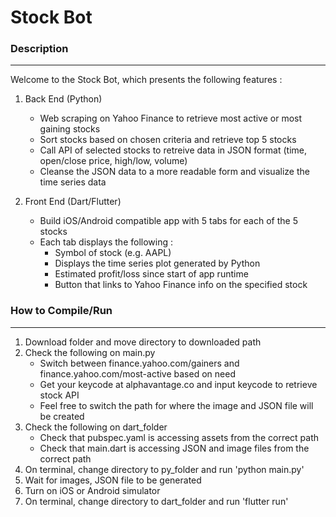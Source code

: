 # Stock Bot

### Description
-----
Welcome to the Stock Bot, which presents the following features : 

1) Back End (Python)

    * Web scraping on Yahoo Finance to retrieve most active or most gaining stocks 
    * Sort stocks based on chosen criteria and retrieve top 5 stocks
    * Call API of selected stocks to retreive data in JSON format (time, open/close price, high/low, volume)
    * Cleanse the JSON data to a more readable form and visualize the time series data 

  
2) Front End (Dart/Flutter)

    * Build iOS/Android compatible app with 5 tabs for each of the 5 stocks
    * Each tab displays the following :
  	   * Symbol of stock (e.g. AAPL)
  	   * Displays the time series plot generated by Python
  	   * Estimated profit/loss since start of app runtime 
  	   * Button that links to Yahoo Finance info on the specified stock 

### How to Compile/Run
-----
   1) Download folder and move directory to downloaded path 
   2) Check the following on main.py 
      * Switch between finance.yahoo.com/gainers and finance.yahoo.com/most-active based on need
      * Get your keycode at alphavantage.co and input keycode to retrieve stock API
      * Feel free to switch the path for where the image and JSON file will be created 
   3) Check the following on dart_folder
      * Check that pubspec.yaml is accessing assets from the correct path 
      * Check that main.dart is accessing JSON and image files from the correct path 
   4) On terminal, change directory to py_folder and run 'python main.py'
   5) Wait for images, JSON file to be generated
   6) Turn on iOS or Android simulator
   7) On terminal, change directory to dart_folder and run 'flutter run'


  
